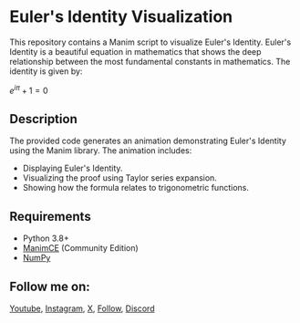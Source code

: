 # Euler's Identity Visualization

This repository contains a Manim script to visualize Euler's Identity. Euler's Identity is a beautiful equation in mathematics that shows the deep relationship between the most fundamental constants in mathematics. The identity is given by:

$e^{i\pi}+1=0$

## Description

The provided code generates an animation demonstrating Euler's Identity using the Manim library. The animation includes:

- Displaying Euler's Identity.
- Visualizing the proof using Taylor series expansion.
- Showing how the formula relates to trigonometric functions.

## Requirements

- Python 3.8+
- [ManimCE](https://docs.manim.community/en/stable/) (Community Edition)
- [NumPy](https://numpy.org/)

## Follow me on:
  [Youtube](https://www.youtube.com/@Mathematicaun),  [Instagram](instagram.com/mathematicaun),  [X](https://twitter.com/Mathematicaun),  [Follow](https://linktr.ee/mathematicaun),  [Discord](https://discord.gg/7scZm3FM6t)
